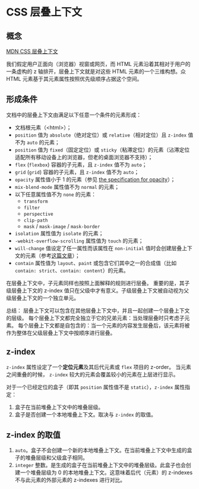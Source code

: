 # CSS 层叠上下文

## 概念

[MDN CSS 层叠上下文](https://developer.mozilla.org/zh-CN/docs/Web/CSS/CSS_Positioning/Understanding_z_index/The_stacking_context)

我们假定用户正面向（浏览器）视窗或网页，而 HTML 元素沿着其相对于用户的一条虚构的 z 轴排开，层叠上下文就是对这些 HTML 元素的一个三维构想。众 HTML 元素基于其元素属性按照优先级顺序占据这个空间。

## 形成条件

文档中的层叠上下文由满足以下任意一个条件的元素形成：

- 文档根元素（\<html\>）；
- `position` 值为 `absolute`（绝对定位）或 `relative`（相对定位）且 `z-index` 值不为 `auto` 的元素；
- `position` 值为 `fixed`（固定定位）或 `sticky`（粘滞定位）的元素（沾滞定位适配所有移动设备上的浏览器，但老的桌面浏览器不支持）；
- `flex` (`flexbox`) 容器的子元素，且 `z-index` 值不为 `auto`；
- `grid` (`grid`) 容器的子元素，且 `z-index` 值不为 `auto`；
- `opacity` 属性值小于 1 的元素（参见 [the specification for opacity](http://www.w3.org/TR/css3-color/#transparency)）；
- `mix-blend-mode` 属性值不为 `normal` 的元素；
- 以下任意属性值不为 `none` 的元素：
  - `transform`
  - `filter`
  - `perspective`
  - `clip-path`
  - `mask` / `mask-image` / `mask-border`
- `isolation` 属性值为 `isolate` 的元素；
- `-webkit-overflow-scrolling` 属性值为 `touch` 的元素；
- `will-change` 值设定了任一属性而该属性在 `non-initial` 值时会创建层叠上下文的元素（参考[这篇文章](http://dev.opera.com/articles/css-will-change-property/)）；
- `contain` 属性值为 `layout`、`paint` 或包含它们其中之一的合成值（比如 `contain: strict`、`contain: content`）的元素。

在层叠上下文中，子元素同样也按照上面解释的规则进行层叠。 重要的是，其子级层叠上下文的 z-index 值只在父级中才有意义。子级层叠上下文被自动视为父级层叠上下文的一个独立单元。

总结：
层叠上下文可以包含在其他层叠上下文中，并且一起创建一个层叠上下文的层级。
每个层叠上下文都完全独立于它的兄弟元素：当处理层叠时只考虑子元素。
每个层叠上下文都是自包含的：当一个元素的内容发生层叠后，该元素将被作为整体在父级层叠上下文中按顺序进行层叠。

## z-index

`z-index` 属性设定了一个**定位元素**及其后代元素或 `flex` 项目的 z-order。 当元素之间重叠的时候， `z-index` 较大的元素会覆盖较小的元素在上层进行显示。

对于一个已经定位的盒子（即其 `position` 属性值不是 `static`），`z-index` 属性指定：

1. 盒子在当前堆叠上下文中的堆叠层级。
2. 盒子是否创建一个本地堆叠上下文。取决与 `z-index` 的取值。

## z-index 的取值

1. `auto`。盒子不会创建一个新的本地堆叠上下文。在当前堆叠上下文中生成的盒子的堆叠层级和父级盒子相同。
2. `integer` 整数。是生成的盒子在当前堆叠上下文中的堆叠层级。此盒子也会创建一个堆叠层级为 0 的本地堆叠上下文。这意味着后代（元素）的 z-indexes 不与此元素的外部元素的 z-indexes 进行对比。
